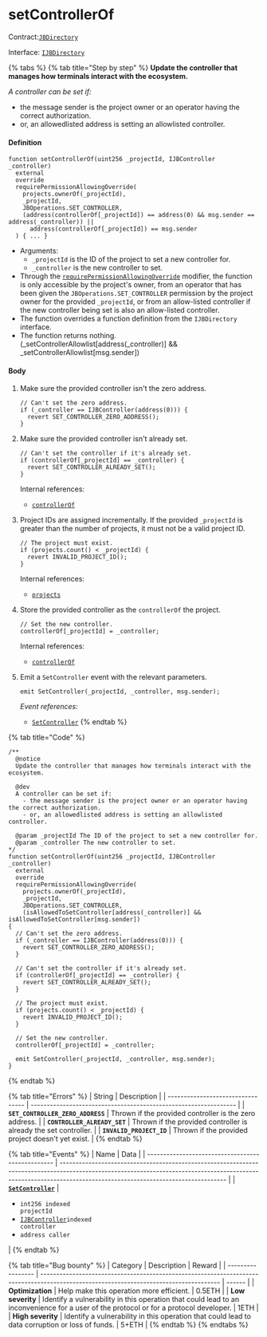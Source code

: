# setControllerOf

Contract:[`JBDirectory`](../)​‌

Interface: [`IJBDirectory`](../../../interfaces/ijbdirectory.md)

{% tabs %}
{% tab title="Step by step" %}
**Update the controller that manages how terminals interact with the ecosystem.**

_A controller can be set if:_

* the message sender is the project owner or an operator having the correct authorization.
* or, an allowedlisted address is setting an allowlisted controller.

#### Definition

```solidity
function setControllerOf(uint256 _projectId, IJBController _controller)
  external
  override
  requirePermissionAllowingOverride(
    projects.ownerOf(_projectId),
    _projectId,
    JBOperations.SET_CONTROLLER,
    (address(controllerOf[_projectId]) == address(0) && msg.sender == address(_controller)) ||
      address(controllerOf[_projectId]) == msg.sender
  ) { ... }
```

* Arguments:
  * `_projectId` is the ID of the project to set a new controller for.
  * `_controller` is the new controller to set.
* Through the [`requirePermissionAllowingOverride`](../../or-abstract/jboperatable/modifiers/requirepermissionallowingoverride.md) modifier, the function is only accessible by the project's owner, from an operator that has been given the `JBOperations.SET_CONTROLLER` permission by the project owner for the provided `_projectId`, or from an allow-listed controller if the new controller being set is also an allow-listed controller.
* The function overrides a function definition from the `IJBDirectory` interface.
* The function returns nothing. (\_setControllerAllowlist\[address(\_controller)] && \_setControllerAllowlist\[msg.sender])

#### Body

1.  Make sure the provided controller isn't the zero address.

    ```solidity
    // Can't set the zero address.
    if (_controller == IJBController(address(0))) {
      revert SET_CONTROLLER_ZERO_ADDRESS();
    }
    ```
2.  Make sure the provided controller isn't already set.

    ```solidity
    // Can't set the controller if it's already set.
    if (controllerOf[_projectId] == _controller) {
      revert SET_CONTROLLER_ALREADY_SET();
    }
    ```

    Internal references:

    * [`controllerOf`](../properties/controllerof.md)
3.  Project IDs are assigned incrementally. If the provided `_projectId` is greater than the number of projects, it must not be a valid project ID.

    ```solidity
    // The project must exist.
    if (projects.count() < _projectId) {
      revert INVALID_PROJECT_ID();
    }
    ```

    Internal references:

    * [`projects`](../properties/projects.md)
4.  Store the provided controller as the `controllerOf` the project.

    ```solidity
    // Set the new controller.
    controllerOf[_projectId] = _controller;
    ```

    Internal references:

    * [`controllerOf`](../properties/controllerof.md)
5.  Emit a `SetController` event with the relevant parameters.

    ```solidity
    emit SetController(_projectId, _controller, msg.sender);
    ```

    _Event references:_

    * [`SetController`](../events/setcontroller.md)
{% endtab %}

{% tab title="Code" %}
```solidity
/**
  @notice
  Update the controller that manages how terminals interact with the ecosystem.

  @dev 
  A controller can be set if:
    - the message sender is the project owner or an operator having the correct authorization.
    - or, an allowedlisted address is setting an allowlisted controller.

  @param _projectId The ID of the project to set a new controller for.
  @param _controller The new controller to set.
*/
function setControllerOf(uint256 _projectId, IJBController _controller)
  external
  override
  requirePermissionAllowingOverride(
    projects.ownerOf(_projectId),
    _projectId,
    JBOperations.SET_CONTROLLER,
    (isAllowedToSetController[address(_controller)] && isAllowedToSetController[msg.sender]) 
{
  // Can't set the zero address.
  if (_controller == IJBController(address(0))) {
    revert SET_CONTROLLER_ZERO_ADDRESS();
  }

  // Can't set the controller if it's already set.
  if (controllerOf[_projectId] == _controller) {
    revert SET_CONTROLLER_ALREADY_SET();
  }

  // The project must exist.
  if (projects.count() < _projectId) {
    revert INVALID_PROJECT_ID();
  }

  // Set the new controller.
  controllerOf[_projectId] = _controller;

  emit SetController(_projectId, _controller, msg.sender);
}
```
{% endtab %}

{% tab title="Errors" %}
| String                            | Description                                                      |
| --------------------------------- | ---------------------------------------------------------------- |
| **`SET_CONTROLLER_ZERO_ADDRESS`** | Thrown if the provided controller is the zero address.           |
| **`CONTROLLER_ALREADY_SET`**      | Thrown if the provided controller is already the set controller. |
| **`INVALID_PROJECT_ID`**          | Thrown if the provided project doesn't yet exist.                |
{% endtab %}

{% tab title="Events" %}
| Name                                              | Data                                                                                                                                                                                                             |
| ------------------------------------------------- | ---------------------------------------------------------------------------------------------------------------------------------------------------------------------------------------------------------------- |
| [**`SetController`**](../events/setcontroller.md) | <ul><li><code>int256 indexed projectId</code></li><li><a href="../../../interfaces/ijbcontroller.md"><code>IJBController</code></a><code>indexed controller</code></li><li><code>address caller</code></li></ul> |
{% endtab %}

{% tab title="Bug bounty" %}
| Category          | Description                                                                                                                            | Reward |
| ----------------- | -------------------------------------------------------------------------------------------------------------------------------------- | ------ |
| **Optimization**  | Help make this operation more efficient.                                                                                               | 0.5ETH |
| **Low severity**  | Identify a vulnerability in this operation that could lead to an inconvenience for a user of the protocol or for a protocol developer. | 1ETH   |
| **High severity** | Identify a vulnerability in this operation that could lead to data corruption or loss of funds.                                        | 5+ETH  |
{% endtab %}
{% endtabs %}
